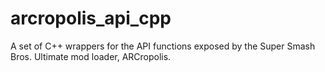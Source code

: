 # arcropolis_api_cpp
A set of C++ wrappers for the API functions exposed by the Super Smash Bros. Ultimate mod loader, ARCropolis.
